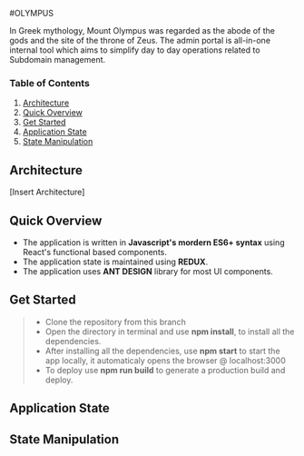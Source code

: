 #OLYMPUS

In Greek mythology, Mount Olympus was regarded as the abode of the gods and the site of the throne of Zeus. The admin portal is all-in-one internal tool which aims to simplify day to day operations related to Subdomain management.


### Table of Contents

1. [Architecture](#architecture)
2. [Quick Overview](#quick-overview)
3. [Get Started](#get-started)
4. [Application State](#application-state)
5. [State Manipulation](#state-manipulation)

## Architecture
[Insert Architecture]

## Quick Overview
* The application is written in **Javascript's mordern ES6+ syntax** using React's functional based components.
* The application state is maintained using **REDUX**.
* The application uses **ANT DESIGN** library for most UI components.


## Get Started
> * Clone the repository from this branch
> * Open the directory in terminal and use **npm install**, to install all the dependencies.
> * After installing all the dependencies, use **npm start** to start the app locally, it automaticaly opens the browser @ localhost:3000
> * To deploy use **npm run build** to generate a production build and deploy.

## Application State

## State Manipulation

